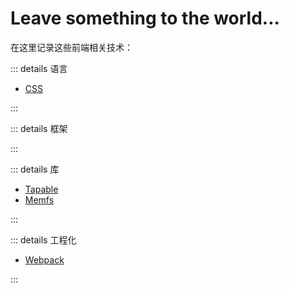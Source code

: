 # Leave something to the world...

在这里记录这些前端相关技术：

::: details 语言

<!-- -   [HTML](/docs/language/html/) -->

-   [CSS](/docs/language/css/)
<!-- -   [Javascrip](/docs/language/javascript/) -->

:::

::: details 框架

<!-- -   [Vue](/docs/frame/vue/) -->
<!-- -   [React](/docs/frame/react/) -->

:::

::: details 库

-   [Tapable](/docs/libarary/tapable/)
-   [Memfs](/docs/libarary/memfs/)

:::

::: details 工程化

-   [Webpack](/docs/engineering/webpack/)
<!-- -   [Vite](/docs/engineering/vite/) -->

:::

